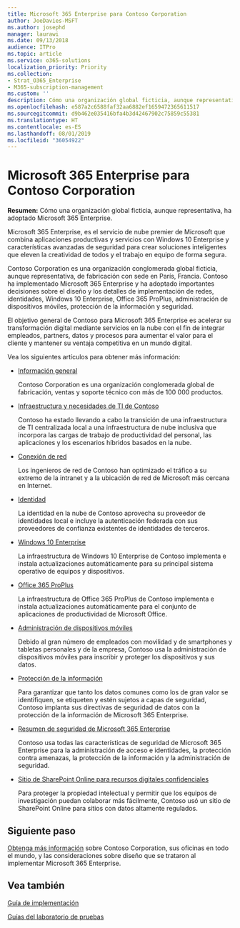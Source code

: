 ```yaml
---
title: Microsoft 365 Enterprise para Contoso Corporation
author: JoeDavies-MSFT
ms.author: josephd
manager: laurawi
ms.date: 09/13/2018
audience: ITPro
ms.topic: article
ms.service: o365-solutions
localization_priority: Priority
ms.collection:
- Strat_O365_Enterprise
- M365-subscription-management
ms.custom: ''
description: Cómo una organización global ficticia, aunque representativa, ha adoptado Microsoft 365 Enterprise.
ms.openlocfilehash: e587a2c6588faf32aa6882ef1659472365611517
ms.sourcegitcommit: d9b462e035416bfa4b3d42467902c75859c55381
ms.translationtype: HT
ms.contentlocale: es-ES
ms.lasthandoff: 08/01/2019
ms.locfileid: "36054922"
---
```

# <a name="microsoft-365-enterprise-for-the-contoso-corporation"></a>Microsoft 365 Enterprise para Contoso Corporation

**Resumen:** Cómo una organización global ficticia, aunque representativa, ha adoptado Microsoft 365 Enterprise.

Microsoft 365 Enterprise, es el servicio de nube premier de Microsoft que combina aplicaciones productivas y servicios con Windows 10 Enterprise y características avanzadas de seguridad para crear soluciones inteligentes que eleven la creatividad de todos y el trabajo en equipo de forma segura. 

Contoso Corporation es una organización conglomerada global ficticia, aunque representativa, de fabricación con sede en París, Francia. Contoso ha implementado Microsoft 365 Enterprise y ha adoptado importantes decisiones sobre el diseño y los detalles de implementación de redes, identidades, Windows 10 Enterprise, Office 365 ProPlus, administración de dispositivos móviles, protección de la información y seguridad. 

El objetivo general de Contoso para Microsoft 365 Enterprise es acelerar su transformación digital mediante servicios en la nube con el fin de integrar empleados, partners, datos y procesos para aumentar el valor para el cliente y mantener su ventaja competitiva en un mundo digital.

Vea los siguientes artículos para obtener más información:

- [Información general](contoso-overview.md)

  Contoso Corporation es una organización conglomerada global de fabricación, ventas y soporte técnico con más de 100 000 productos.

- [Infraestructura y necesidades de TI de Contoso](contoso-infra-needs.md)

  Contoso ha estado llevando a cabo la transición de una infraestructura de TI centralizada local a una infraestructura de nube inclusiva que incorpora las cargas de trabajo de productividad del personal, las aplicaciones y los escenarios híbridos basados en la nube.

- [Conexión de red](contoso-networking.md)

  Los ingenieros de red de Contoso han optimizado el tráfico a su extremo de la intranet y a la ubicación de red de Microsoft más cercana en Internet.

- [Identidad](contoso-identity.md)

  La identidad en la nube de Contoso aprovecha su proveedor de identidades local e incluye la autenticación federada con sus proveedores de confianza existentes de identidades de terceros.

- [Windows 10 Enterprise](contoso-win10.md)

  La infraestructura de Windows 10 Enterprise de Contoso implementa e instala actualizaciones automáticamente para su principal sistema operativo de equipos y dispositivos.

- [Office 365 ProPlus](contoso-o365pp.md)

  La infraestructura de Office 365 ProPlus de Contoso implementa e instala actualizaciones automáticamente para el conjunto de aplicaciones de productividad de Microsoft Office.

- [Administración de dispositivos móviles](contoso-mdm.md)

  Debido al gran número de empleados con movilidad y de smartphones y tabletas personales y de la empresa, Contoso usa la administración de dispositivos móviles para inscribir y proteger los dispositivos y sus datos.

- [Protección de la información](contoso-info-protect.md)

  Para garantizar que tanto los datos comunes como los de gran valor se identifiquen, se etiqueten y estén sujetos a capas de seguridad, Contoso implanta sus directivas de seguridad de datos con la protección de la información de Microsoft 365 Enterprise.

- [Resumen de seguridad de Microsoft 365 Enterprise](contoso-security-summary.md)

  Contoso usa todas las características de seguridad de Microsoft 365 Enterprise para la administración de acceso e identidades, la protección contra amenazas, la protección de la información y la administración de seguridad.

- [Sitio de SharePoint Online para recursos digitales confidenciales](contoso-sharepoint-online-site-for-highly-confidential-assets.md)

  Para proteger la propiedad intelectual y permitir que los equipos de investigación puedan colaborar más fácilmente, Contoso usó un sitio de SharePoint Online para sitios con datos altamente regulados.


## <a name="next-step"></a>Siguiente paso

[Obtenga más información](contoso-overview.md) sobre Contoso Corporation, sus oficinas en todo el mundo, y las consideraciones sobre diseño que se trataron al implementar Microsoft 365 Enterprise.


## <a name="see-also"></a>Vea también

[Guía de implementación](deploy-microsoft-365-enterprise.md)

[Guías del laboratorio de pruebas](m365-enterprise-test-lab-guides.md)


